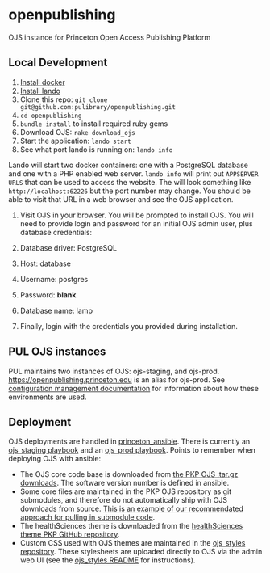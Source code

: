 # openpublishing
OJS instance for Princeton Open Access Publishing Platform

## Local Development
1. [Install docker](https://docs.docker.com/get-docker/)
1. [Install lando](https://docs.lando.dev/basics/installation.html)
1. Clone this repo: `git clone git@github.com:pulibrary/openpublishing.git`
1. `cd openpublishing`
1. `bundle install` to install required ruby gems
1. Download OJS: `rake download_ojs`
1. Start the application: `lando start`
1. See what port lando is running on: `lando info`

  Lando will start two docker containers: one with a PostgreSQL database and one with a PHP enabled web server. `lando info` will print out `APPSERVER URLS` that can be used to access the website. The will look something like `http://localhost:62226` but the port number may change. You should be able to visit that URL in a web browser and see the OJS application.

1. Visit OJS in your browser. You will be prompted to install OJS. You will need to provide login and password for an initial OJS admin user, plus database credentials:
  1. Database driver: PostgreSQL
  1. Host: database
  1. Username: postgres
  1. Password: **blank**
  1. Database name: lamp

1. Finally, login with the credentials you provided during installation.

## PUL OJS instances

PUL maintains two instances of OJS: ojs-staging, and ojs-prod. <https://openpublishing.princeton.edu> is an alias for ojs-prod.  See [configuration management documentation](/docs/configuration_management.md) for information about how these environments are used.

## Deployment

OJS deployments are handled in [princeton_ansible](https://github.com/pulibrary/princeton_ansible).  There is currently an [ojs_staging playbook](#) and an [ojs_prod playbook](#).  Points to remember when deploying OJS with ansible:

* The OJS core code base is downloaded from [the PKP OJS .tar.gz downloads](https://pkp.sfu.ca/ojs/ojs_download/).  The software version number is defined in ansible.
* Some core files are maintained in the PKP OJS repository as git submodules, and therefore do not automatically ship with OJS downloads from source.  [This is an example of our recommendated approach for pulling in submodule code](https://github.com/pulibrary/princeton_ansible/blob/main/roles/ojs/tasks/main.yml#L182).
* The healthSciences theme is downloaded from the [healthSciences theme PKP GitHub repository](https://github.com/pkp/healthSciences/).
* Custom CSS used with OJS themes are maintained in the [ojs_styles repository](https://github.com/pulibrary/ojs_styles).  These stylesheets are uploaded directly to OJS via the admin web UI (see the [ojs_styles README](https://github.com/pulibrary/ojs_styles#readme) for instructions).
